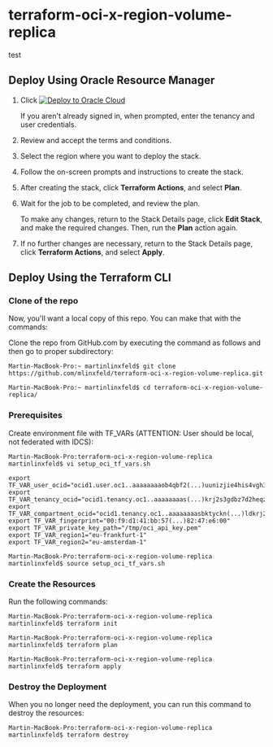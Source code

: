 # terraform-oci-x-region-volume-replica

test

## Deploy Using Oracle Resource Manager

1. Click [![Deploy to Oracle Cloud](https://oci-resourcemanager-plugin.plugins.oci.oraclecloud.com/latest/deploy-to-oracle-cloud.svg)](https://cloud.oracle.com/resourcemanager/stacks/create?region=home&zipUrl=https://github.com/mlinxfeld/terraform-oci-x-region-volume-replica/releases/latest/download/terraform-oci-x-region-volume-replica.zip)

    If you aren't already signed in, when prompted, enter the tenancy and user credentials.

2. Review and accept the terms and conditions.

3. Select the region where you want to deploy the stack.

4. Follow the on-screen prompts and instructions to create the stack.

5. After creating the stack, click **Terraform Actions**, and select **Plan**.

6. Wait for the job to be completed, and review the plan.

    To make any changes, return to the Stack Details page, click **Edit Stack**, and make the required changes. Then, run the **Plan** action again.

7. If no further changes are necessary, return to the Stack Details page, click **Terraform Actions**, and select **Apply**. 

## Deploy Using the Terraform CLI

### Clone of the repo
Now, you'll want a local copy of this repo. You can make that with the commands:

Clone the repo from GitHub.com by executing the command as follows and then go to proper subdirectory:

```
Martin-MacBook-Pro:~ martinlinxfeld$ git clone https://github.com/mlinxfeld/terraform-oci-x-region-volume-replica.git

Martin-MacBook-Pro:~ martinlinxfeld$ cd terraform-oci-x-region-volume-replica/

```

### Prerequisites
Create environment file with TF_VARs (ATTENTION: User should be local, not federated with IDCS):

```
Martin-MacBook-Pro:terraform-oci-x-region-volume-replica martinlinxfeld$ vi setup_oci_tf_vars.sh

export TF_VAR_user_ocid="ocid1.user.oc1..aaaaaaaaob4qbf2(...)uunizjie4his4vgh3jx5jxa"
export TF_VAR_tenancy_ocid="ocid1.tenancy.oc1..aaaaaaaas(...)krj2s3gdbz7d2heqzzxn7pe64ksbia"
export TF_VAR_compartment_ocid="ocid1.tenancy.oc1..aaaaaaaasbktyckn(...)ldkrj2s3gdbz7d2heqzzxn7pe64ksbia"
export TF_VAR_fingerprint="00:f9:d1:41:bb:57(...)82:47:e6:00"
export TF_VAR_private_key_path="/tmp/oci_api_key.pem"
export TF_VAR_region1="eu-frankfurt-1"
export TF_VAR_region2="eu-amsterdam-1"

Martin-MacBook-Pro:terraform-oci-x-region-volume-replica martinlinxfeld$ source setup_oci_tf_vars.sh
```

### Create the Resources
Run the following commands:

```
Martin-MacBook-Pro:terraform-oci-x-region-volume-replica martinlinxfeld$ terraform init
    
Martin-MacBook-Pro:terraform-oci-x-region-volume-replica martinlinxfeld$ terraform plan

Martin-MacBook-Pro:terraform-oci-x-region-volume-replica martinlinxfeld$ terraform apply
```

### Destroy the Deployment
When you no longer need the deployment, you can run this command to destroy the resources:

```
Martin-MacBook-Pro:terraform-oci-x-region-volume-replica martinlinxfeld$ terraform destroy
```
